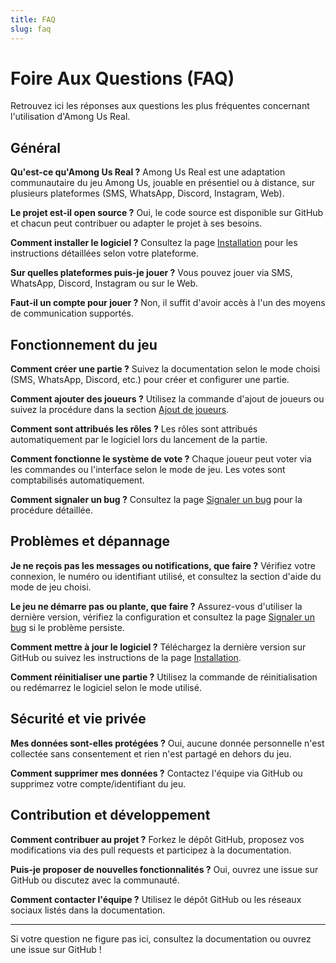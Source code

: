 ```yaml
---
title: FAQ
slug: faq
---
```


# Foire Aux Questions (FAQ)

Retrouvez ici les réponses aux questions les plus fréquentes concernant l'utilisation d'Among Us Real.

## Général

**Qu'est-ce qu'Among Us Real ?**
Among Us Real est une adaptation communautaire du jeu Among Us, jouable en présentiel ou à distance, sur plusieurs plateformes (SMS, WhatsApp, Discord, Instagram, Web).

**Le projet est-il open source ?**
Oui, le code source est disponible sur GitHub et chacun peut contribuer ou adapter le projet à ses besoins.

**Comment installer le logiciel ?**
Consultez la page [Installation](gestionnaire/installation.md) pour les instructions détaillées selon votre plateforme.

**Sur quelles plateformes puis-je jouer ?**
Vous pouvez jouer via SMS, WhatsApp, Discord, Instagram ou sur le Web.

**Faut-il un compte pour jouer ?**
Non, il suffit d'avoir accès à l'un des moyens de communication supportés.

## Fonctionnement du jeu

**Comment créer une partie ?**
Suivez la documentation selon le mode choisi (SMS, WhatsApp, Discord, etc.) pour créer et configurer une partie.

**Comment ajouter des joueurs ?**
Utilisez la commande d'ajout de joueurs ou suivez la procédure dans la section [Ajout de joueurs](gestionnaire/configuration/ajout-joueurs.mdx).

**Comment sont attribués les rôles ?**
Les rôles sont attribués automatiquement par le logiciel lors du lancement de la partie.

**Comment fonctionne le système de vote ?**
Chaque joueur peut voter via les commandes ou l'interface selon le mode de jeu. Les votes sont comptabilisés automatiquement.

**Comment signaler un bug ?**
Consultez la page [Signaler un bug](signaler-un-bug.md) pour la procédure détaillée.

## Problèmes et dépannage

**Je ne reçois pas les messages ou notifications, que faire ?**
Vérifiez votre connexion, le numéro ou identifiant utilisé, et consultez la section d'aide du mode de jeu choisi.

**Le jeu ne démarre pas ou plante, que faire ?**
Assurez-vous d'utiliser la dernière version, vérifiez la configuration et consultez la page [Signaler un bug](signaler-un-bug.md) si le problème persiste.

**Comment mettre à jour le logiciel ?**
Téléchargez la dernière version sur GitHub ou suivez les instructions de la page [Installation](gestionnaire/installation.md).

**Comment réinitialiser une partie ?**
Utilisez la commande de réinitialisation ou redémarrez le logiciel selon le mode utilisé.

## Sécurité et vie privée

**Mes données sont-elles protégées ?**
Oui, aucune donnée personnelle n'est collectée sans consentement et rien n'est partagé en dehors du jeu.

**Comment supprimer mes données ?**
Contactez l'équipe via GitHub ou supprimez votre compte/identifiant du jeu.

## Contribution et développement

**Comment contribuer au projet ?**
Forkez le dépôt GitHub, proposez vos modifications via des pull requests et participez à la documentation.

**Puis-je proposer de nouvelles fonctionnalités ?**
Oui, ouvrez une issue sur GitHub ou discutez avec la communauté.

**Comment contacter l'équipe ?**
Utilisez le dépôt GitHub ou les réseaux sociaux listés dans la documentation.

---

Si votre question ne figure pas ici, consultez la documentation ou ouvrez une issue sur GitHub !

